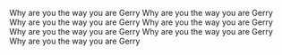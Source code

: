 Why are you the way you are Gerry
Why are you the way you are Gerry
Why are you the way you are Gerry
Why are you the way you are Gerry
Why are you the way you are Gerry
Why are you the way you are Gerry
Why are you the way you are Gerry
